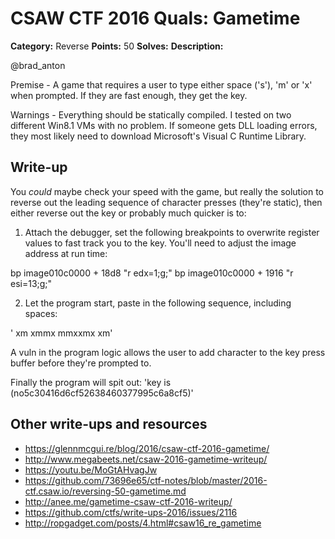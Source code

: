# CSAW CTF 2016 Quals: Gametime

**Category:** Reverse
**Points:** 50
**Solves:**
**Description:**

@brad_anton

Premise - 
A game that requires a user to type either space ('s'), 'm' or 'x' when prompted. If they are fast enough, they get the key. 

Warnings - 
Everything should be statically compiled. I tested on two different  Win8.1 VMs with no problem. If someone gets DLL loading errors, they most likely need to download Microsoft's Visual C Runtime Library. 

## Write-up
You *could* maybe check your speed with the game, but really the solution to reverse out the leading sequence of character presses (they're static), then either reverse out the key or probably much quicker is to:

1. Attach the debugger, set the following breakpoints to overwrite register values to fast track you to the key. You'll need to adjust the image address at run time:

bp image010c0000 + 18d8 "r edx=1;g;"
bp image010c0000 + 1916 "r esi=13;g;"

2. Let the program start, paste in the following sequence, including spaces: 

' xm xmmx mmxxmx  xm'

A vuln in the program logic allows the user to add character to the key press buffer before they're prompted to. 

Finally the program will spit out:
'key is  (no5c30416d6cf52638460377995c6a8cf5)'

## Other write-ups and resources

* https://glennmcgui.re/blog/2016/csaw-ctf-2016-gametime/
* http://www.megabeets.net/csaw-2016-gametime-writeup/
* https://youtu.be/MoGtAHvagJw
* https://github.com/73696e65/ctf-notes/blob/master/2016-ctf.csaw.io/reversing-50-gametime.md
* http://anee.me/gametime-csaw-ctf-2016-writeup/
* https://github.com/ctfs/write-ups-2016/issues/2116
* http://ropgadget.com/posts/4.html#csaw16_re_gametime
